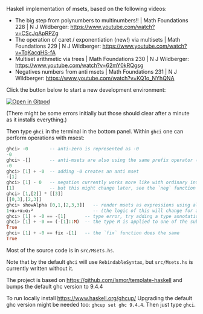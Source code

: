 Haskell implementation of msets, based on the following videos:

* The big step from polynumbers to multinumbers!! | Math Foundations 228 | N J Wildberger: https://www.youtube.com/watch?v=CScJqApRPZg
* The operation of caret / exponentiation (new!) via multisets | Math Foundations 229 | N J Wildberger: https://www.youtube.com/watch?v=TqKacqHS-fA
* Multiset arithmetic via trees | Math Foundations 230 | N J Wildberger: https://www.youtube.com/watch?v=62mY0kRQgsg
* Negatives numbers from anti msets | Math Foundations 231 | N J Wildberger: https://www.youtube.com/watch?v=KQ1o_NYhQNA

Click the button below to start a new development environment:

[![Open in Gitpod](https://gitpod.io/button/open-in-gitpod.svg)](https://gitpod.io/#https://github.com/balazs-endresz/msets)

(There might be some errors initially but those should clear after a minute as it installs everything.)

Then type `ghci` in the terminal in the bottom panel. Within `ghci` one can perform operations with msest:

```hs
ghci> -0        -- anti-zero is represented as -0
-0
ghci> -[]       -- anti-msets are also using the same prefix operator (without a space)
-0
ghci> [1] + -0  -- adding -0 creates an anti mset
-[1]
ghci> [1] - 0   -- negation currently works more like with ordinary integers,
[1]             -- but this might change later, see the `neg` function in `src/Msets.hs`
ghci> [1,[2]] * [[3]]
[[0,3],[2,3]]
ghci> showAlpha [0,1,[2,3,3]]   -- render msets as expressions using alpha
1+α₀+α₂α₃²                      -- (the logic of this will change for anti/negative values!)
ghci> [1] + -0 == -[1]       -- type error, try adding a type annotation:
ghci> [1] + -0 == (-[1]::M)  -- the type M is applied to one of the sub-expressions
True
ghci> [1] + -0 == fix -[1]   -- the `fix` function does the same
True
```

Most of the source code is in `src/Msets.hs`.

Note that by the default `ghci` will use `RebindableSyntax`, but `src/Msets.hs` is currently written without it.

The project is based on https://github.com/lsmor/template-haskell and bumps the default ghc version to 9.4.4

To run locally install https://www.haskell.org/ghcup/ Upgrading the default ghc version might be needed too: `ghcup set ghc 9.4.4`. Then just type `ghci`.
